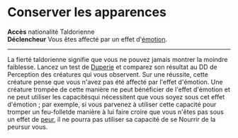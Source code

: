 # Conserver les apparences

<p><span id="ctl00_MainContent_DetailedOutput"><strong>Accès</strong> nationalité Taldorienne<br><strong>Déclencheur</strong> Vous êtes affecté par un effet d'<a style="text-decoration: underline;" href="https://2e.aonprd.com/Traits.aspx?ID=60">émotion</a>.<br></span></p>
<hr>
<p>La fierté taldorienne signifie que vous ne pouvez jamais montrer la moindre faiblesse. Lancez un test de <a href="https://2e.aonprd.com/Skills.aspx?ID=5">Duperie</a> et comparez son résultat au DD de Perception des créatures qui vous observent. Sur une réussite, cette créature pense que vous n'avez pas été affecté par l'effet d'émotion. Une créature trompée de cette manière ne peut bénéficier de l'effet d'émotion et ne peut utiliser les capacitésqui nécessitent que vous soyez sous cet effet d'émotion ; par exemple, si vous parvenez à utiliser cette capacité pour tromper un feu-folletde manière à lui faire croire que vous n'êtes pas sous un effet de <a href="https://2e.aonprd.com/Traits.aspx?ID=68">peur</a>, il ne pourra pas utiliser sa capacité de se Nourrir de la peursur vous.&nbsp;</p>